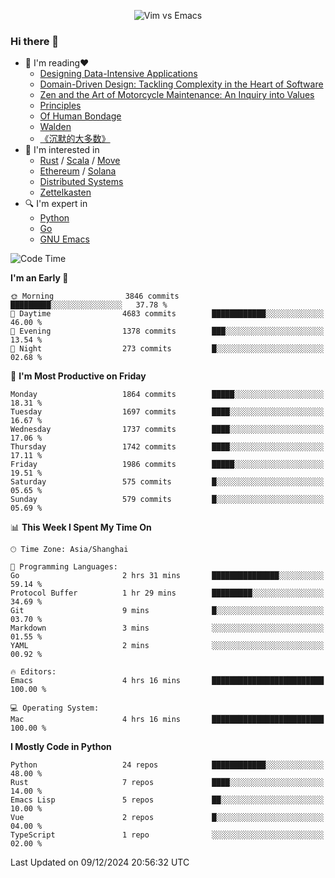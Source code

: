 <p align="center">
    <img src="https://gist.githubusercontent.com/coldnight/e696baffb094e71c96cb302118878eae/raw/40ea5053a6f66cc65f90f437e4173497da225958/banner.gif" alt="Vim vs Emacs" />
</p>

### Hi there 👋

- 📖 I'm reading❤️
    + [Designing Data-Intensive Applications](https://www.oreilly.com/library/view/designing-data-intensive-applications/9781491903063/)
    + [Domain-Driven Design: Tackling Complexity in the Heart of Software](https://www.dddcommunity.org/book/evans_2003/)
    + [Zen and the Art of Motorcycle Maintenance: An Inquiry into Values](https://en.wikipedia.org/wiki/Zen_and_the_Art_of_Motorcycle_Maintenance)
    + [Principles](https://www.principles.com/)
    + [Of Human Bondage](https://en.wikipedia.org/wiki/Of_Human_Bondage)
    + [Walden](https://en.wikipedia.org/wiki/Walden)
    + [《沉默的大多数》](https://en.wikipedia.org/wiki/Silent_majority)
- 🌱 I'm interested in
    + [Rust](https://www.rust-lang.org/) / [Scala](https://www.scala-lang.org/) / [Move](https://github.com/move-language/move/)
    + [Ethereum](https://ethereum.org/en/) / [Solana](https://solana.com/)
	+ [Distributed Systems](https://www.linuxzen.com/notes/topics/20200320174417_%E5%88%86%E5%B8%83%E5%BC%8F/)
	+ [Zettelkasten](https://www.linuxzen.com/notes/notes/20220120080920-slip_box/)
- 🔍 I'm expert in
    + [Python](https://www.python.org/)
    + [Go](https://go.dev/)
    + [GNU Emacs](https://www.gnu.org/software/emacs/)

<!--START_SECTION:waka-->
![Code Time](http://img.shields.io/badge/Code%20Time-3%2C194%20hrs%2038%20mins-blue)

**I'm an Early 🐤** 

```text
🌞 Morning                3846 commits        █████████░░░░░░░░░░░░░░░░   37.78 % 
🌆 Daytime                4683 commits        ████████████░░░░░░░░░░░░░   46.00 % 
🌃 Evening                1378 commits        ███░░░░░░░░░░░░░░░░░░░░░░   13.54 % 
🌙 Night                  273 commits         █░░░░░░░░░░░░░░░░░░░░░░░░   02.68 % 
```
📅 **I'm Most Productive on Friday** 

```text
Monday                   1864 commits        █████░░░░░░░░░░░░░░░░░░░░   18.31 % 
Tuesday                  1697 commits        ████░░░░░░░░░░░░░░░░░░░░░   16.67 % 
Wednesday                1737 commits        ████░░░░░░░░░░░░░░░░░░░░░   17.06 % 
Thursday                 1742 commits        ████░░░░░░░░░░░░░░░░░░░░░   17.11 % 
Friday                   1986 commits        █████░░░░░░░░░░░░░░░░░░░░   19.51 % 
Saturday                 575 commits         █░░░░░░░░░░░░░░░░░░░░░░░░   05.65 % 
Sunday                   579 commits         █░░░░░░░░░░░░░░░░░░░░░░░░   05.69 % 
```


📊 **This Week I Spent My Time On** 

```text
🕑︎ Time Zone: Asia/Shanghai

💬 Programming Languages: 
Go                       2 hrs 31 mins       ███████████████░░░░░░░░░░   59.14 % 
Protocol Buffer          1 hr 29 mins        █████████░░░░░░░░░░░░░░░░   34.69 % 
Git                      9 mins              █░░░░░░░░░░░░░░░░░░░░░░░░   03.70 % 
Markdown                 3 mins              ░░░░░░░░░░░░░░░░░░░░░░░░░   01.55 % 
YAML                     2 mins              ░░░░░░░░░░░░░░░░░░░░░░░░░   00.92 % 

🔥 Editors: 
Emacs                    4 hrs 16 mins       █████████████████████████   100.00 % 

💻 Operating System: 
Mac                      4 hrs 16 mins       █████████████████████████   100.00 % 
```

**I Mostly Code in Python** 

```text
Python                   24 repos            ████████████░░░░░░░░░░░░░   48.00 % 
Rust                     7 repos             ████░░░░░░░░░░░░░░░░░░░░░   14.00 % 
Emacs Lisp               5 repos             ██░░░░░░░░░░░░░░░░░░░░░░░   10.00 % 
Vue                      2 repos             █░░░░░░░░░░░░░░░░░░░░░░░░   04.00 % 
TypeScript               1 repo              ░░░░░░░░░░░░░░░░░░░░░░░░░   02.00 % 
```




 Last Updated on 09/12/2024 20:56:32 UTC
<!--END_SECTION:waka-->
